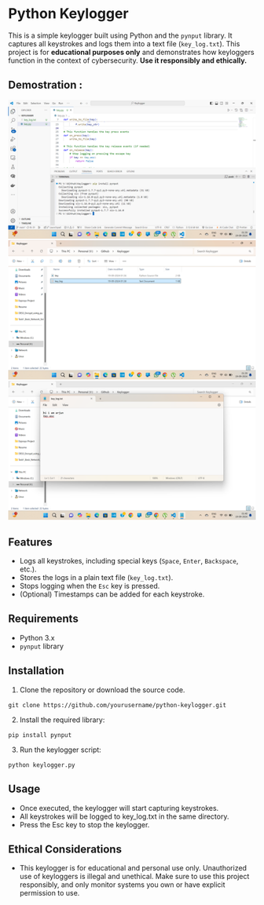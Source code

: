 # Python Keylogger

This is a simple keylogger built using Python and the `pynput` library. It captures all keystrokes and logs them into a text file (`key_log.txt`). This project is for **educational purposes only** and demonstrates how keyloggers function in the context of cybersecurity. **Use it responsibly and ethically.**

## Demostration :
![Project Screenshot](img1.png)
![Project Screenshot](img2.png)
![Project Screenshot](img3.png)


## Features

- Logs all keystrokes, including special keys (`Space`, `Enter`, `Backspace`, etc.).
- Stores the logs in a plain text file (`key_log.txt`).
- Stops logging when the `Esc` key is pressed.
- (Optional) Timestamps can be added for each keystroke.

## Requirements

- Python 3.x
- `pynput` library

## Installation

1. Clone the repository or download the source code.

```
git clone https://github.com/yourusername/python-keylogger.git
```

2. Install the required library:

```
pip install pynput
```

3. Run the keylogger script:

```
python keylogger.py
```

## Usage
- Once executed, the keylogger will start capturing keystrokes.
- All keystrokes will be logged to key_log.txt in the same directory.
- Press the Esc key to stop the keylogger.

## Ethical Considerations
- This keylogger is for educational and personal use only. Unauthorized use of keyloggers is illegal and unethical. Make sure to use this project responsibly, and only monitor systems you own or have explicit permission to use.
